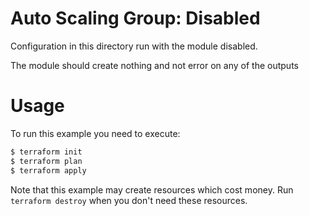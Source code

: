 Auto Scaling Group: Disabled
======================================

Configuration in this directory run with the module disabled.

The module should create nothing and not error on any of the outputs

Usage
=====

To run this example you need to execute:

```bash
$ terraform init
$ terraform plan
$ terraform apply
```

Note that this example may create resources which cost money. Run `terraform destroy` when you don't need these resources.
